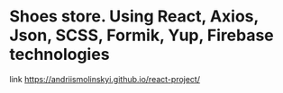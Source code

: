 # Shoes store. Using React, Axios, Json, SCSS, Formik, Yup, Firebase technologies
link
https://andriismolinskyi.github.io/react-project/
